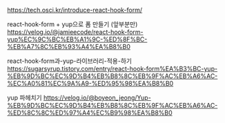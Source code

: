 https://tech.osci.kr/introduce-react-hook-form/

react-hook-form + yup으로 폼 만들기 (앞부분만)
https://velog.io/@jamieecode/react-hook-form-yup%EC%9C%BC%EB%A1%9C-%ED%8F%BC-%EB%A7%8C%EB%93%A4%EA%B8%B0

react-hook-form과-yup-라이브러리-적용-하기
https://sugarsyrup.tistory.com/entry/react-hook-form%EA%B3%BC-yup-%EB%9D%BC%EC%9D%B4%EB%B8%8C%EB%9F%AC%EB%A6%AC-%EC%A0%81%EC%9A%A9-%ED%95%98%EA%B8%B0

yup 파헤치기
https://velog.io/@boyeon_jeong/Yup-%EB%9D%BC%EC%9D%B4%EB%B8%8C%EB%9F%AC%EB%A6%AC-%ED%8C%8C%ED%97%A4%EC%B9%98%EA%B8%B0
